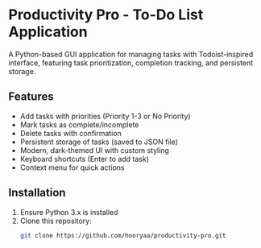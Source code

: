 # Productivity Pro - To-Do List Application

A Python-based GUI application for managing tasks with Todoist-inspired interface, featuring task prioritization, completion tracking, and persistent storage.

## Features

- Add tasks with priorities (Priority 1-3 or No Priority)
- Mark tasks as complete/incomplete
- Delete tasks with confirmation
- Persistent storage of tasks (saved to JSON file)
- Modern, dark-themed UI with custom styling
- Keyboard shortcuts (Enter to add task)
- Context menu for quick actions

## Installation

1. Ensure Python 3.x is installed
2. Clone this repository:
   ```bash
   git clone https://github.com/hooryaa/productivity-pro.git